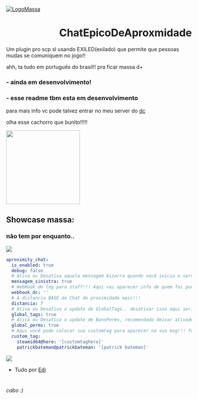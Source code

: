 [![LogoMassa](https://i.imgur.com/hbH6zhI.png)](https://discord.gg/Wb9248PwwY)

<h1 align="right">ChatEpicoDeAproxmidade</h1>
Um plugin pro scp sl usando EXILED(exilado) que permite que pessoas mudas se comuniquem no jogo!!

ahh, ta tudo em português do brasil!! pra ficar massa d+

### **- ainda em desenvolvimento!**
### **- esse readme tbm esta em desenvolvimento**

para mais info vc pode talvez entrar no meu server do [dc](https://discord.gg/Wb9248PwwY)

olha esse cachorro que bunito!!!!!
<div align="left">
  <img height="200" src="https://media.tenor.com/D29_A107n2cAAAAi/dog-gyrating.gif"  />
</div>

## Showcase massa:
### não tem por enquanto..

<div align="left">
  <img src="https://i.imgur.com/Dxf8FHW.png"  />
</div>

```yaml
aproximity_chat:
  is_enabled: true
  debug: false
  # Ativa ou Desativa aquela mensagem bizarra quando você inicia o servidor, tipo do Exiled
  mensagem_sinistra: true
  # WebHook de log para staff!!! Aqui vai aparecer info de quem foi punido, aviso de msg suspeita etc
  webhook_dc: ''
  # A distancia BASE do Chat de proximidade epic!!!
  distancia: 7
  # Ativa ou Desativa o update de GlobalTags.. desativar isso aqui seria bem paia ó
  global_tags: true
  # Ativa ou Desativa o update de BansPerms, recomendado deixar ativado
  global_perms: true
  # Aqui você pode colocar sua customtag para aparecer na sua msg!!! funciona praticamente igual vc defenir um cargo no config do scp sl
  custom_tag:
    steamid64@here: '[customtaghere]'
    patrickbateman@patrickbateman: '[patrick bateman]'
```

<div align="left">
  <img   src="https://i.imgur.com/kYLNjP3.png"  />
</div>

- Tudo por [Edi](https://github.com/Edi369)
#
*cabo :)*
